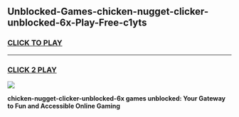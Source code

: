
## Unblocked-Games-chicken-nugget-clicker-unblocked-6x-Play-Free-c1yts
<h3>
<a href="https://premium76.site?title=chicken-nugget-clicker-unblocked-6x&ref=20M">CLICK TO PLAY</a></h3>
<hr>

<h3>
<a href="https://premium76.site?title=chicken-nugget-clicker-unblocked-6x&ref=20M">CLICK 2 PLAY</a>
  
</h3>

<a href="https://premium76.site?title=chicken-nugget-clicker-unblocked-6x&ref=19M"><img src="https://clearcache.store/games.png"></a>


**chicken-nugget-clicker-unblocked-6x games unblocked: Your Gateway to Fun and Accessible Online Gaming**
